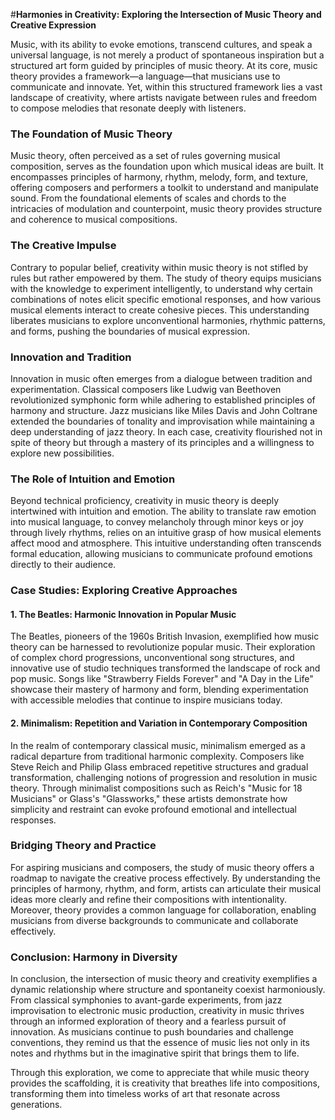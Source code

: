 #**Harmonies in Creativity: Exploring the Intersection of Music Theory and Creative Expression**


Music, with its ability to evoke emotions, transcend cultures, and speak a universal language, is not merely a product of spontaneous inspiration but a structured art form guided by principles of music theory. At its core, music theory provides a framework—a language—that musicians use to communicate and innovate. Yet, within this structured framework lies a vast landscape of creativity, where artists navigate between rules and freedom to compose melodies that resonate deeply with listeners.

### The Foundation of Music Theory

Music theory, often perceived as a set of rules governing musical composition, serves as the foundation upon which musical ideas are built. It encompasses principles of harmony, rhythm, melody, form, and texture, offering composers and performers a toolkit to understand and manipulate sound. From the foundational elements of scales and chords to the intricacies of modulation and counterpoint, music theory provides structure and coherence to musical compositions.

### The Creative Impulse

Contrary to popular belief, creativity within music theory is not stifled by rules but rather empowered by them. The study of theory equips musicians with the knowledge to experiment intelligently, to understand why certain combinations of notes elicit specific emotional responses, and how various musical elements interact to create cohesive pieces. This understanding liberates musicians to explore unconventional harmonies, rhythmic patterns, and forms, pushing the boundaries of musical expression.

### Innovation and Tradition

Innovation in music often emerges from a dialogue between tradition and experimentation. Classical composers like Ludwig van Beethoven revolutionized symphonic form while adhering to established principles of harmony and structure. Jazz musicians like Miles Davis and John Coltrane extended the boundaries of tonality and improvisation while maintaining a deep understanding of jazz theory. In each case, creativity flourished not in spite of theory but through a mastery of its principles and a willingness to explore new possibilities.

### The Role of Intuition and Emotion

Beyond technical proficiency, creativity in music theory is deeply intertwined with intuition and emotion. The ability to translate raw emotion into musical language, to convey melancholy through minor keys or joy through lively rhythms, relies on an intuitive grasp of how musical elements affect mood and atmosphere. This intuitive understanding often transcends formal education, allowing musicians to communicate profound emotions directly to their audience.

### Case Studies: Exploring Creative Approaches

#### 1. **The Beatles: Harmonic Innovation in Popular Music**

The Beatles, pioneers of the 1960s British Invasion, exemplified how music theory can be harnessed to revolutionize popular music. Their exploration of complex chord progressions, unconventional song structures, and innovative use of studio techniques transformed the landscape of rock and pop music. Songs like "Strawberry Fields Forever" and "A Day in the Life" showcase their mastery of harmony and form, blending experimentation with accessible melodies that continue to inspire musicians today.

#### 2. **Minimalism: Repetition and Variation in Contemporary Composition**

In the realm of contemporary classical music, minimalism emerged as a radical departure from traditional harmonic complexity. Composers like Steve Reich and Philip Glass embraced repetitive structures and gradual transformation, challenging notions of progression and resolution in music theory. Through minimalist compositions such as Reich's "Music for 18 Musicians" or Glass's "Glassworks," these artists demonstrate how simplicity and restraint can evoke profound emotional and intellectual responses.

### Bridging Theory and Practice

For aspiring musicians and composers, the study of music theory offers a roadmap to navigate the creative process effectively. By understanding the principles of harmony, rhythm, and form, artists can articulate their musical ideas more clearly and refine their compositions with intentionality. Moreover, theory provides a common language for collaboration, enabling musicians from diverse backgrounds to communicate and collaborate effectively.

### Conclusion: Harmony in Diversity

In conclusion, the intersection of music theory and creativity exemplifies a dynamic relationship where structure and spontaneity coexist harmoniously. From classical symphonies to avant-garde experiments, from jazz improvisation to electronic music production, creativity in music thrives through an informed exploration of theory and a fearless pursuit of innovation. As musicians continue to push boundaries and challenge conventions, they remind us that the essence of music lies not only in its notes and rhythms but in the imaginative spirit that brings them to life.

Through this exploration, we come to appreciate that while music theory provides the scaffolding, it is creativity that breathes life into compositions, transforming them into timeless works of art that resonate across generations.
